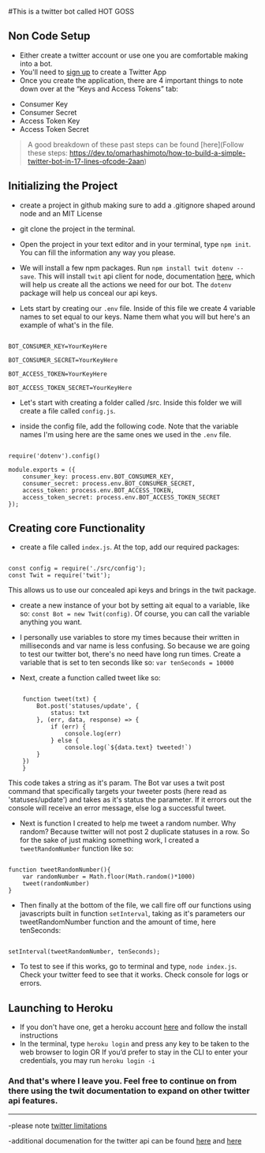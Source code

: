 #This is a twitter bot called HOT GOSS

## Non Code Setup 
- Either create a twitter account or use one you are comfortable making into a bot.  
- You'll need to [sign up](https://apps.twitter.com/) to create a Twitter App
- Once you create the application, there are 4 important things to note down over at the “Keys and Access Tokens” tab:
* Consumer Key
* Consumer Secret
* Access Token Key
* Access Token Secret

> A good breakdown of these past steps can be found [here](Follow these steps: https://dev.to/omarhashimoto/how-to-build-a-simple-twitter-bot-in-17-lines-ofcode-2aan)


## Initializing the Project
- create a project in github making sure to add a .gitignore shaped around node and an MIT License
- git clone the project in the terminal.
- Open the project in your text editor and in your terminal, type `npm init`.  You can fill the information any way you please.
- We will install a few npm packages.  Run `npm install twit dotenv --save`.  This will install `twit` api client for node, documentation [here](https://github.com/ttezel/twit), which will help us create all the actions we need for our bot.  The `dotenv` package will help us conceal our api keys.

- Lets start by creating our `.env` file. Inside of this file we create 4 variable names to set equal to our keys.  Name them what you will but here's an example of what's in the file. 
<pre><code>
BOT_CONSUMER_KEY=YourKeyHere

BOT_CONSUMER_SECRET=YourKeyHere

BOT_ACCESS_TOKEN=YourKeyHere

BOT_ACCESS_TOKEN_SECRET=YourKeyHere
</code></pre>

- Let's start with creating a folder called /src.  Inside this folder we will create a file called `config.js`.  

- inside the config file, add the following code.  Note that the variable names I'm using here are the same ones we used in the `.env` file.  

<pre><code>
require('dotenv').config()

module.exports = ({
    consumer_key: process.env.BOT_CONSUMER_KEY,
    consumer_secret: process.env.BOT_CONSUMER_SECRET,
    access_token: process.env.BOT_ACCESS_TOKEN,
    access_token_secret: process.env.BOT_ACCESS_TOKEN_SECRET
});
</code></pre>

## Creating core Functionality

- create a file called `index.js`.  At the  top, add our required packages:

<pre><code>
const config = require('./src/config');
const Twit = require('twit');
</code></pre>
This allows us to use our concealed api keys and brings in the twit package.  

- create a new instance of your bot by setting ait equal to a variable, like so: `const Bot = new Twit(config)`.  Of course, you can call the variable anything you want.

- I personally use variables to store my times because their written in milliseconds and var name is less confusing.  So because we are going to test our twitter bot, there's no need have long run times.  Create a variable that is set to ten seconds like so: `var tenSeconds = 10000`

- Next, create a function called tweet like so:
<pre><code>
    function tweet(txt) {
        Bot.post('statuses/update', {
            status: txt
        }, (err, data, response) => {
            if (err) {
                console.log(err)
            } else {
                console.log(`${data.text} tweeted!`)
        }
    })
    }
</code></pre>
This code takes a string as it's param.  The Bot var uses a twit post command that specifically targets your tweeter posts (here read as 'statuses/update') and takes as it's status the parameter.  If it errors out the console will receive an error message, else log a successful tweet.  

- Next is function I created to help me tweet a random number.  Why random? Because twitter will not post 2 duplicate statuses in a row. So for the sake of just making something work, I created a `tweetRandomNumber` function like so:
<pre><code>
function tweetRandomNumber(){
    var randomNumber = Math.floor(Math.random()*1000)
    tweet(randomNumber)
}
</code></pre>

- Then finally at the bottom of the file, we call fire off our functions using javascripts built in function `setInterval`, taking as it's parameters our tweetRandomNumber function and the amount of time, here tenSeconds:
<pre><code>
setInterval(tweetRandomNumber, tenSeconds);
</code></pre>

- To test to see if this works, go to terminal and type, `node index.js`.  Check your twitter feed to see that it works. Check console for logs or errors.  




## Launching to Heroku

- If you don't have one, get a heroku account [here](https://devcenter.heroku.com/articles/heroku-cli) and follow the install instructions
- In the terminal, type `heroku login` and press any key to be taken to the web browser to login OR If you’d prefer to stay in the CLI to enter your credentials, you may run `heroku login -i`






### And that's where I leave you.  Feel free to continue on from there using the twit documentation to expand on other twitter api features. 

<hr>

-please note [twitter limitations](https://help.twitter.com/en/rules-and-policies/twitter-limits)

-additional documenation for the twitter api can be found [here](https://developer.twitter.com/en/docs/api-reference-index) and [here](https://developer.twitter.com/en/docs/tweets/search/api-reference/get-search-tweets) 

